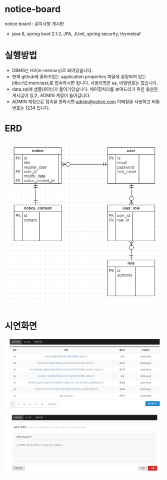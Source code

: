# notice-board
notice board : 공지사항 게시판
- java 8, spring boot 2.1.3, JPA, JUnit, spring security, thymeleaf

# 실행방법
- DBMS는 H2(in-memory)로 되어있습니다.
- 현재 github에 올라가있는 application.properties 파일에 설정되어 있는 jdbc:h2:mem:test;로 접속하시면 됩니다. 사용자명은 sa, 비밀번호는 없습니다.
- data.sql에 샘플데이터가 들어가있습니다. 페이징처리를 보여드리기 위한 충분한 게시글이 있고, ADMIN 계정이 들어갑니다. 
- ADMIN 계정으로 접속을 원하시면 admin@notice.com 이메일을 사용하고 비밀번호는 1234 입니다.

# ERD
![erd](./docs/img/erd.png)

# 시연화면
![notice-list](./docs/img/notice-list.jpg)
![notice](./docs/img/notice.jpg)
